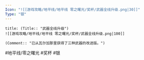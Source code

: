 ```yaml
---
Icon: "![[游戏攻略/地平线/地平线 零之曙光/奖杯/武器全线升级.png|30]]"
Type: "银"
---
```

```ad-common-silver-trophy
title: (Title:: "武器全线升级")
![[游戏攻略/地平线/地平线 零之曙光/奖杯/武器全线升级.png|100]]

(Comment:: "已从瓦尔加那里获得了三种武器的改进版。")
```

#地平线/零之曙光 #奖杯 #银
